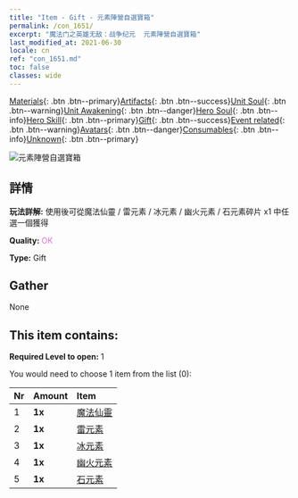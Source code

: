 ```yaml
---
title: "Item - Gift - 元素陣營自選寶箱"
permalink: /con_1651/
excerpt: "魔法门之英雄无敌：战争纪元  元素陣營自選寶箱"
last_modified_at: 2021-06-30
locale: cn
ref: "con_1651.md"
toc: false
classes: wide
---
```

 [Materials](/ItemsCN/){: .btn .btn--primary}[Artifacts](/ItemsCN/Artifacts/){: .btn .btn--success}[Unit Soul](/ItemsCN/UnitSoul/){: .btn .btn--warning}[Unit Awakening](/ItemsCN/UnitAwakening/){: .btn .btn--danger}[Hero Soul](/ItemsCN/HeroSoul/){: .btn .btn--info}[Hero Skill](/ItemsCN/HeroSkill/){: .btn .btn--primary}[Gift](/ItemsCN/Gift/){: .btn .btn--success}[Event related](/ItemsCN/Events/){: .btn .btn--warning}[Avatars](/ItemsCN/Avatars/){: .btn .btn--danger}[Consumables](/ItemsCN/Consumables/){: .btn .btn--info}[Unknown](/ItemsCN/Unknown/){: .btn .btn--primary}

 ![元素陣營自選寶箱](/images/t/i_907267.png)

## 詳情
 **玩法詳解:** 使用後可從魔法仙靈 / 雷元素 / 冰元素 / 幽火元素 / 石元素碎片 x1 中任選一個獲得

 **Quality:** <span style="color: #DA70D6">OK</span>

 **Type:** Gift

## Gather

  None

## This item contains:

 **Required Level to open:** 1

 You would need to choose 1 item from the list (0):

  | Nr | Amount |     Item    |
  |:---|:-------|:------------|
  | 1 |  **1x** | [魔法仙靈](/cn/Items/unt_262/) |  | 
  | 2 |  **1x** | [雷元素](/cn/Items/unt_263/) |  | 
  | 3 |  **1x** | [冰元素](/cn/Items/unt_264/) |  | 
  | 4 |  **1x** | [幽火元素](/cn/Items/unt_265/) |  | 
  | 5 |  **1x** | [石元素](/cn/Items/unt_266/) |  | 
